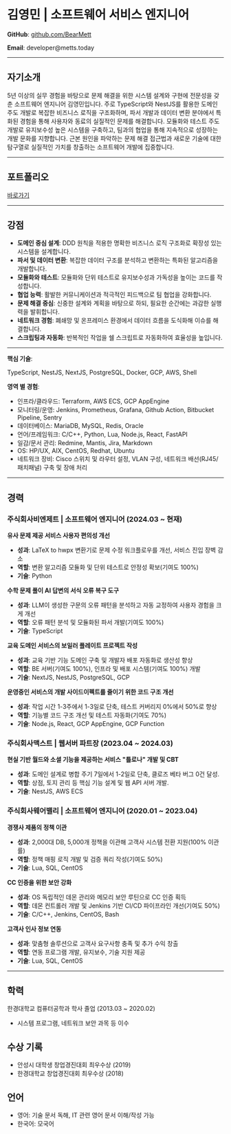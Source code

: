 # 김영민 | 소프트웨어 서비스 엔지니어

**GitHub**: [github.com/BearMett](https://github.com/BearMett)  

**Email**: developer\@metts.today

---

## **자기소개**

5년 이상의 실무 경험을 바탕으로 문제 해결을 위한 시스템 설계와 구현에 전문성을 갖춘 소프트웨어 엔지니어 김영민입니다. 주로 TypeScript와 NestJS를 활용한 도메인 주도 개발로 복잡한 비즈니스 로직을 구조화하며, 파서 개발과 데이터 변환 분야에서 특화된 경험을 통해 사용자와 동료의 실질적인 문제를 해결합니다. 모듈화와 테스트 주도 개발로 유지보수성 높은 시스템을 구축하고, 팀과의 협업을 통해 지속적으로 성장하는 개발 문화를 지향합니다. 근본 원인을 파악하는 문제 해결 접근법과 새로운 기술에 대한 탐구열로 실질적인 가치를 창출하는 소프트웨어 개발에 집중합니다.

---

## **포트폴리오**

[바로가기](/portfolio)

---

## **강점**

- **도메인 중심 설계**: DDD 원칙을 적용한 명확한 비즈니스 로직 구조화로 확장성 있는 시스템을 설계합니다.
- **파서 및 데이터 변환**: 복잡한 데이터 구조를 분석하고 변환하는 특화된 알고리즘을 개발합니다.
- **모듈화와 테스트**: 모듈화와 단위 테스트로 유지보수성과 가독성을 높이는 코드를 작성합니다.
- **협업 능력**: 활발한 커뮤니케이션과 적극적인 피드백으로 팀 협업을 강화합니다.
- **문제 해결 중심**: 신중한 설계와 계획을 바탕으로 하되, 필요한 순간에는 과감한 실행력을 발휘합니다.
- **네트워크 경험**: 폐쇄망 및 온프레미스 환경에서 데이터 흐름을 도식화해 이슈를 해결합니다.
- **스크립팅과 자동화**: 반복적인 작업을 쉘 스크립트로 자동화하여 효율성을 높입니다.

---

**핵심 기술**:

TypeScript, NestJS, NextJS, PostgreSQL, Docker, GCP, AWS, Shell

**영역 별 경험**:

- 인프라/클라우드: Terraform, AWS ECS, GCP AppEngine
- 모니터링/운영: Jenkins, Prometheus, Grafana, Github Action, Bitbucket Pipeline, Sentry
- 데이터베이스: MariaDB, MySQL, Redis, Oracle
- 언어/프레임워크: C/C++, Python, Lua, Node.js, React, FastAPI
- 일감/문서 관리: Redmine, Mantis, Jira, Markdown
- OS: HP/UX, AIX, CentOS, Redhat, Ubuntu
- 네트워크 장비: Cisco 스위치 및 라우터 설정, VLAN 구성, 네트워크 배선(RJ45/패치패널) 구축 및 장애 처리

---

## **경력**

### **주식회사비엔제트 | 소프트웨어 엔지니어 (2024.03 ~ 현재)**  

**유사 문제 제공 서비스 사용자 편의성 개선**  

- **성과**: LaTeX to hwpx 변환기로 문제 수정 워크플로우를 개선, 서비스 진입 장벽 감소
- **역할**: 변환 알고리즘 모듈화 및 단위 테스트로 안정성 확보(기여도 100%)
- **기술**: Python

**수학 문제 풀이 AI 답변의 서식 오류 복구 도구**  

- **성과**: LLM이 생성한 구문의 오류 패턴을 분석하고 자동 교정하여 사용자 경험을 크게 개선
- **역할**: 오류 패턴 분석 및 모듈화된 파서 개발(기여도 100%)
- **기술**: TypeScript

**교육 도메인 서비스의 보일러 플레이트 프로젝트 작성**  

- **성과**: 교육 기반 기능 도메인 구축 및 개발자 배포 자동화로 생산성 향상
- **역할**: BE 서버(기여도 100%), 인프라 및 배포 시스템(기여도 100%) 개발
- **기술**: NextJS, NestJS, PostgreSQL, GCP

**운영중인 서비스의 개발 사이드이펙트를 줄이기 위한 코드 구조 개선**  

- **성과**: 작업 시간 1-3주에서 1-3일로 단축, 테스트 커버리지 0%에서 50%로 향상
- **역할**: 기능별 코드 구조 개선 및 테스트 자동화(기여도 70%)
- **기술**: Node.js, React, GCP AppEngine, GCP Function

### **주식회사맥스트 | 웹서버 파트장 (2023.04 ~ 2024.03)**  

**현실 기반 월드와 소셜 기능을 제공하는 서비스 "틀로나" 개발 및 CBT**  

- **성과**: 도메인 설계로 병합 주기 7일에서 1-2일로 단축, 클로즈 베타 버그 0건 달성.
- **역할**: 상점, 토지 관리 등 핵심 기능 설계 및 웹 API 서버 개발.
- **기술**: NestJS, AWS ECS

### **주식회사웨어밸리 | 소프트웨어 엔지니어 (2020.01 ~ 2023.04)**  

**경쟁사 제품의 정책 이관**  

- **성과**: 2,000대 DB, 5,000개 정책을 이관해 고객사 시스템 전환 지원(100% 이관률)
- **역할**: 정책 매핑 로직 개발 및 검증 쿼리 작성(기여도 50%)
- **기술**: Lua, SQL, CentOS

**CC 인증을 위한 보안 강화**  

- **성과**: OS 독립적인 데몬 관리와 메모리 보안 루틴으로 CC 인증 획득
- **역할**: 데몬 컨트롤러 개발 및 Jenkins 기반 CI/CD 파이프라인 개선(기여도 50%)
- **기술**: C/C++, Jenkins, CentOS, Bash

**고객사 인사 정보 연동**  

- **성과**: 맞춤형 솔루션으로 고객사 요구사항 충족 및 추가 수익 창출
- **역할**: 연동 프로그램 개발, 유지보수, 기술 지원 제공
- **기술**: Lua, SQL, CentOS

---

## **학력**

한경대학교 컴퓨터공학과 학사 졸업 (2013.03 ~ 2020.02)

- 시스템 프로그램, 네트워크 보안 과목 등 이수

## **수상 기록**

- 안성시 대학생 창업경진대회 최우수상 (2019)
- 한경대학교 창업경진대회 최우수상 (2018)

## **언어**

- 영어: 기술 문서 독해, IT 관련 영어 문서 이해/작성 가능
- 한국어: 모국어
